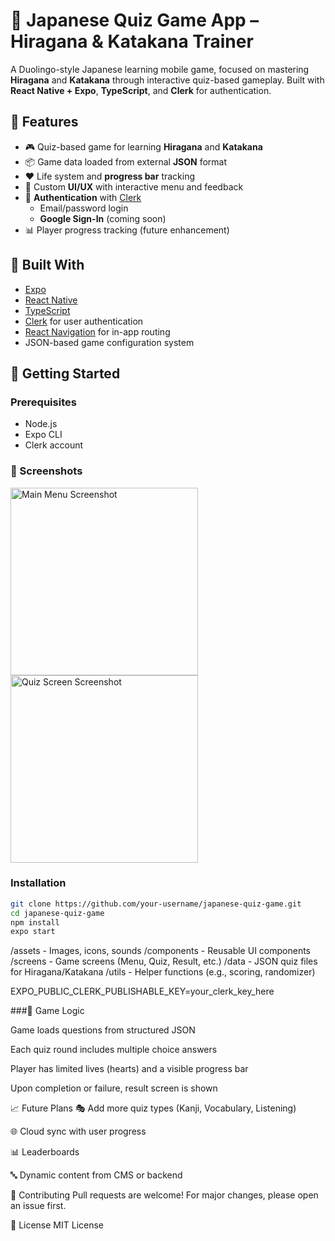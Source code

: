 # 🎌 Japanese Quiz Game App – Hiragana & Katakana Trainer

A Duolingo-style Japanese learning mobile game, focused on mastering **Hiragana** and **Katakana** through interactive quiz-based gameplay. Built with **React Native + Expo**, **TypeScript**, and **Clerk** for authentication.

## 📱 Features

- 🎮 Quiz-based game for learning **Hiragana** and **Katakana**
- 📦 Game data loaded from external **JSON** format
- ❤️ Life system and **progress bar** tracking
- 🌈 Custom **UI/UX** with interactive menu and feedback
- 🔐 **Authentication** with [Clerk](https://clerk.dev/)
  - Email/password login
  - **Google Sign-In** (coming soon)
- 📊 Player progress tracking (future enhancement)

## 🧱 Built With

- [Expo](https://expo.dev/)
- [React Native](https://reactnative.dev/)
- [TypeScript](https://www.typescriptlang.org/)
- [Clerk](https://clerk.dev/) for user authentication
- [React Navigation](https://reactnavigation.org/) for in-app routing
- JSON-based game configuration system

## 🚀 Getting Started

### Prerequisites

- Node.js
- Expo CLI
- Clerk account

### 📸 Screenshots

<img src="https://res.cloudinary.com/do71faaue/image/upload/v1745938883/Screenshot_2025-04-29_180003_o9ixyr.png" alt="Main Menu Screenshot" width="300"/>

<img src="https://res.cloudinary.com/do71faaue/image/upload/v1745938883/Screenshot_2025-04-29_180040write_i7rx9z.png" alt="Quiz Screen Screenshot" width="300"/>

### Installation

```bash
git clone https://github.com/your-username/japanese-quiz-game.git
cd japanese-quiz-game
npm install
expo start
```

/assets - Images, icons, sounds
/components - Reusable UI components
/screens - Game screens (Menu, Quiz, Result, etc.)
/data - JSON quiz files for Hiragana/Katakana
/utils - Helper functions (e.g., scoring, randomizer)

EXPO_PUBLIC_CLERK_PUBLISHABLE_KEY=your_clerk_key_here

###🧩 Game Logic

Game loads questions from structured JSON

Each quiz round includes multiple choice answers

Player has limited lives (hearts) and a visible progress bar

Upon completion or failure, result screen is shown

📈 Future Plans
🎭 Add more quiz types (Kanji, Vocabulary, Listening)

🌐 Cloud sync with user progress

📊 Leaderboards

🔤 Dynamic content from CMS or backend

🤝 Contributing
Pull requests are welcome! For major changes, please open an issue first.

🪪 License
MIT License

